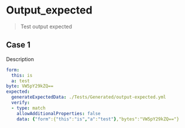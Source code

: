 # Output_expected

> Test output expected

## Case 1

Description

``````yaml
form:
  this: is
  a: test
byte: VW5pY29kZQ==
expected:
  generateExpectedData: ./Tests/Generated/output-expected.yml
  verify:
  - type: match
    allowAdditionalProperties: false
    data: {"form":{"this":"is","a":"test"},"bytes":"VW5pY29kZQ=="}
``````